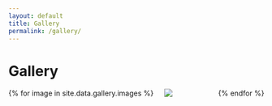 ```yaml
---
layout: default
title: Gallery
permalink: /gallery/
---
```


<h1>Gallery</h1>

<div id="gallery-page" class="columns is-multiline">
{% for image in site.data.gallery.images %}
<div class="column is-3-desktop is-4-tablet is-half-mobile">
<div class="gallery-item">
<a href="{{ image.path }}" class="gallery-link"><img src="{{ image.thumb_path }}" data-src="{{ image.path }}"/></a>
</div>
</div>
{% endfor %}
</div>

<script type="text/javascript">
    $(document).ready(function() {
        $("#gallery-page").lightGallery({
           thumbnail:true,
           selector: '.gallery-link'
        }); 
    });
</script>